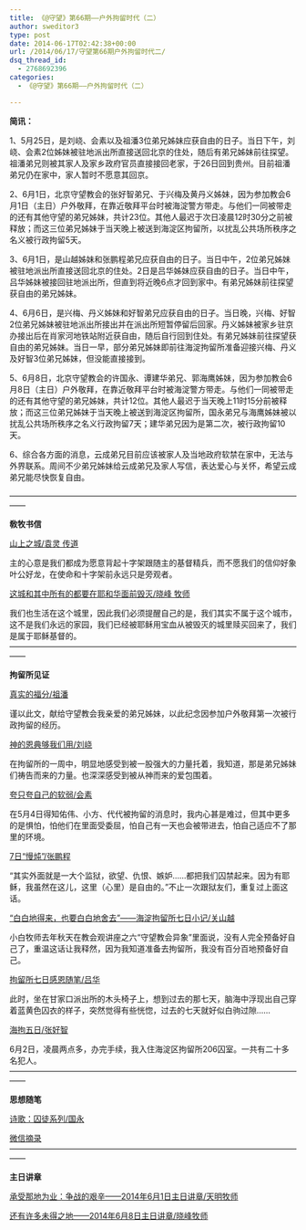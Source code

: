 ```yaml
---
title: 《@守望》第66期——户外拘留时代（二）
author: sweditor3
type: post
date: 2014-06-17T02:42:38+00:00
url: /2014/06/17/守望第66期户外拘留时代二/
dsq_thread_id:
  - 2768692396
categories:
  - 《@守望》第66期——户外拘留时代（二）

---
```

**简讯：**
  
1、5月25日，是刘峣、会素以及祖潘3位弟兄姊妹应获自由的日子。当日下午，刘峣、会素2位姊妹被驻地派出所直接送回北京的住处，随后有弟兄姊妹前往探望。祖潘弟兄则被其家人及家乡政府官员直接接回老家，于26日回到贵州。目前祖潘弟兄仍在家中，家人暂时不愿意其回京。

2、6月1日，北京守望教会的张好智弟兄、于兴梅及黄丹义姊妹，因为参加教会6月1日（主日）户外敬拜，在靠近敬拜平台时被海淀警方带走。与他们一同被带走的还有其他守望的弟兄姊妹，共计23位。其他人最迟于次日凌晨12时30分之前被释放；而这三位弟兄姊妹于当天晚上被送到海淀区拘留所，以扰乱公共场所秩序之名义被行政拘留5天。

3、6月1日，是山越姊妹和张鹏程弟兄应获自由的日子。当日中午，2位弟兄姊妹被驻地派出所直接送回北京的住处。2日是吕华姊妹应获自由的日子。当日中午，吕华姊妹被接回驻地派出所，但直到将近晚6点才回到家中。有弟兄姊妹前往探望获自由的弟兄姊妹。

4、6月6日，是兴梅、丹义姊妹和好智弟兄应获自由的日子。当日晚，兴梅、好智2位弟兄姊妹被驻地派出所接出并在派出所短暂停留后回家。丹义姊妹被家乡驻京办接出后在肖家河地铁站附近获自由，随后自行回到住处。有弟兄姊妹前往探望获自由的弟兄姊妹。当日一早，部分弟兄姊妹即前往海淀拘留所准备迎接兴梅、丹义及好智3位弟兄姊妹，但没能直接接到。

5、6月8日，北京守望教会的许国永、谭建华弟兄、郭海鹰姊妹，因为参加教会6月8日（主日）户外敬拜，在靠近敬拜平台时被海淀警方带走。与他们一同被带走的还有其他守望的弟兄姊妹，共计12位。其他人最迟于当天晚上11时15分前被释放；而这三位弟兄姊妹于当天晚上被送到海淀区拘留所，国永弟兄与海鹰姊妹被以扰乱公共场所秩序之名义行政拘留7天；建华弟兄因为是第二次，被行政拘留10天。

6、综合各方面的消息，云成弟兄目前应该被家人及当地政府软禁在家中，无法与外界联系。周间不少弟兄姊妹给云成弟兄及家人写信，表达爱心与关怀，希望云成弟兄能尽快恢复自由。
  
——————————————————————————————————————

**敎牧书信**

[山上之城/袁灵 传道][1]
  
主的心意是我们都成为愿意背起十字架跟随主的基督精兵，而不愿我们的信仰好象叶公好龙，在使命和十字架前永远只是旁观者。

[这城和其中所有的都要在耶和华面前毁灭/晓峰 牧师][2]
  
我们也生活在这个城里，因此我们必须提醒自己的是，我们其实不属于这个城市，这不是我们永远的家园，我们已经被耶稣用宝血从被毁灭的城里赎买回来了，我们是属于耶稣基督的。——————————————————————————————————————

**拘留所见证**

[真实的福分/祖潘][3]
  
谨以此文，献给守望教会我亲爱的弟兄姊妹，以此纪念因参加户外敬拜第一次被行政拘留的经历。

[神的恩典够我们用/刘峣][4]
  
在拘留所的一周中，明显地感受到被一股强大的力量托着，我知道，那是弟兄姊妹们祷告而来的力量。也深深感受到被从神而来的爱包围着。

[夸只夸自己的软弱/会素][5]
  
在5月4日得知佑伟、小方、代代被拘留的消息时，我内心甚是难过，但其中更多的是惧怕，怕他们在里面受委屈，怕自己有一天也会被带进去，怕自己适应不了那里的环境。

[7日“慢炖”/张鹏程][6]
  
“其实外面就是一大个监狱，欲望、仇恨、嫉妒……都把我们囚禁起来。因为有耶稣，我虽然在这儿，这里（心里）是自由的。”不止一次跟狱友们，重复过上面这话。

[“白白地得来，也要白白地舍去”——海淀拘留所七日小记/关山越][7]
  
小白牧师去年秋天在教会观讲座之六“守望教会异象”里面说，没有人完全预备好自己了，重温这话让我释然，因为我知道准备去拘留所，我没有百分百地预备好自己。

[拘留所七日感恩随笔/吕华][8]
  
此时，坐在甘家口派出所的木头椅子上，想到过去的那七天，脑海中浮现出自己穿着蓝黄色囚衣的样子，突然觉得有些恍惚，过去的七天就好似白驹过隙……

[海拘五日/张好智][9]
  
6月2日，凌晨两点多，办完手续，我入住海淀区拘留所206囚室。一共有二十多名犯人。——————————————————————————————————————

**思想随笔**

[诗歌：囚徒系列/国永][10]
  
[微信摘录][11]——————————————————————————————————————

**主日讲章**

[承受那地为业：争战的艰辛——2014年6月1日主日讲章/天明牧师][12]
  
[还有许多未得之地——2014年6月8日主日讲章/晓峰牧师][13]

 [1]: /2014/06/17/山上之城文袁灵传道/
 [2]: /2014/06/17/这城和其中所有的都要在耶和华面前毁灭文晓峰/
 [3]: /2014/06/17/真实的福分文祖潘/
 [4]: /2014/06/17/神的恩典够我们用文刘峣/
 [5]: /2014/06/17/夸只夸自己的软弱文会素/
 [6]: /2014/06/17/7日慢炖文张鹏程/
 [7]: /2014/06/17/白白地得来也要白白地舍去海淀拘留所/
 [8]: /2014/06/17/拘留所七日感恩随笔文吕华/
 [9]: /2014/06/17/海拘五日文好智/
 [10]: /2014/06/17/囚徒系列文国永/
 [11]: /2014/06/17/微信摘录/
 [12]: /2014/05/30/承受那地为业争战的艰辛2014年6月1日主日讲章/
 [13]: /2014/06/07/还有许多未得之地2014年6月8日主日讲章晓峰牧师/